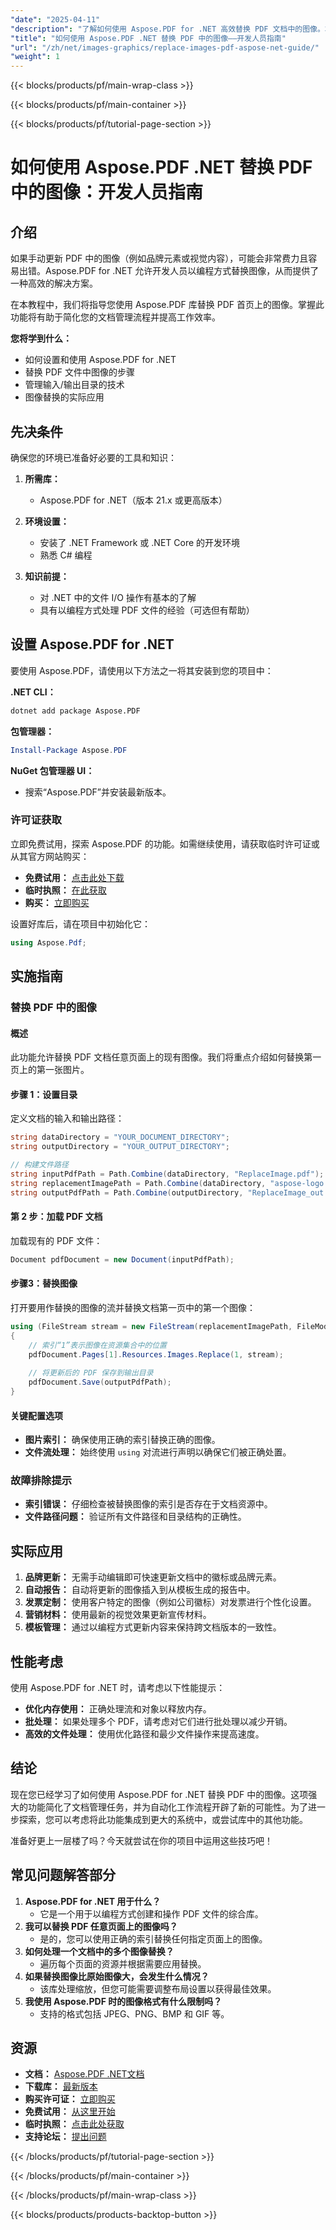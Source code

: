 ```yaml
---
"date": "2025-04-11"
"description": "了解如何使用 Aspose.PDF for .NET 高效替换 PDF 文档中的图像。本指南内容全面，助您简化文档更新流程。"
"title": "如何使用 Aspose.PDF .NET 替换 PDF 中的图像——开发人员指南"
"url": "/zh/net/images-graphics/replace-images-pdf-aspose-net-guide/"
"weight": 1
---
```


{{< blocks/products/pf/main-wrap-class >}}

{{< blocks/products/pf/main-container >}}

{{< blocks/products/pf/tutorial-page-section >}}


# 如何使用 Aspose.PDF .NET 替换 PDF 中的图像：开发人员指南

## 介绍
如果手动更新 PDF 中的图像（例如品牌元素或视觉内容），可能会非常费力且容易出错。Aspose.PDF for .NET 允许开发人员以编程方式替换图像，从而提供了一种高效的解决方案。

在本教程中，我们将指导您使用 Aspose.PDF 库替换 PDF 首页上的图像。掌握此功能将有助于简化您的文档管理流程并提高工作效率。

**您将学到什么：**
- 如何设置和使用 Aspose.PDF for .NET
- 替换 PDF 文件中图像的步骤
- 管理输入/输出目录的技术
- 图像替换的实际应用

## 先决条件
确保您的环境已准备好必要的工具和知识：

1. **所需库：**
   - Aspose.PDF for .NET（版本 21.x 或更高版本）

2. **环境设置：**
   - 安装了 .NET Framework 或 .NET Core 的开发环境
   - 熟悉 C# 编程

3. **知识前提：**
   - 对 .NET 中的文件 I/O 操作有基本的了解
   - 具有以编程方式处理 PDF 文件的经验（可选但有帮助）

## 设置 Aspose.PDF for .NET
要使用 Aspose.PDF，请使用以下方法之一将其安装到您的项目中：

**.NET CLI：**
```bash
dotnet add package Aspose.PDF
```

**包管理器：**
```powershell
Install-Package Aspose.PDF
```

**NuGet 包管理器 UI：**
- 搜索“Aspose.PDF”并安装最新版本。

### 许可证获取
立即免费试用，探索 Aspose.PDF 的功能。如需继续使用，请获取临时许可证或从其官方网站购买：
- **免费试用：** [点击此处下载](https://releases.aspose.com/pdf/net/)
- **临时执照：** [在此获取](https://purchase.aspose.com/temporary-license/)
- **购买：** [立即购买](https://purchase.aspose.com/buy)

设置好库后，请在项目中初始化它：
```csharp
using Aspose.Pdf;
```

## 实施指南
### 替换 PDF 中的图像
#### 概述
此功能允许替换 PDF 文档任意页面上的现有图像。我们将重点介绍如何替换第一页上的第一张图片。

#### 步骤 1：设置目录
定义文档的输入和输出路径：
```csharp
string dataDirectory = "YOUR_DOCUMENT_DIRECTORY";
string outputDirectory = "YOUR_OUTPUT_DIRECTORY";

// 构建文件路径
string inputPdfPath = Path.Combine(dataDirectory, "ReplaceImage.pdf");
string replacementImagePath = Path.Combine(dataDirectory, "aspose-logo.jpg");
string outputPdfPath = Path.Combine(outputDirectory, "ReplaceImage_out.pdf");
```
#### 第 2 步：加载 PDF 文档
加载现有的 PDF 文件：
```csharp
Document pdfDocument = new Document(inputPdfPath);
```
#### 步骤3：替换图像
打开要用作替换的图像的流并替换文档第一页中的第一个图像：
```csharp
using (FileStream stream = new FileStream(replacementImagePath, FileMode.Open))
{
    // 索引“1”表示图像在资源集合中的位置
    pdfDocument.Pages[1].Resources.Images.Replace(1, stream);
    
    // 将更新后的 PDF 保存到输出目录
    pdfDocument.Save(outputPdfPath);
}
```
#### 关键配置选项
- **图片索引：** 确保使用正确的索引替换正确的图像。
- **文件流处理：** 始终使用 `using` 对流进行声明以确保它们被正确处置。

### 故障排除提示
- **索引错误：** 仔细检查被替换图像的索引是否存在于文档资源中。
- **文件路径问题：** 验证所有文件路径和目录结构的正确性。

## 实际应用
1. **品牌更新：** 无需手动编辑即可快速更新文档中的徽标或品牌元素。
2. **自动报告：** 自动将更新的图像插入到从模板生成的报告中。
3. **发票定制：** 使用客户特定的图像（例如公司徽标）对发票进行个性化设置。
4. **营销材料：** 使用最新的视觉效果更新宣传材料。
5. **模板管理：** 通过以编程方式更新内容来保持跨文档版本的一致性。

## 性能考虑
使用 Aspose.PDF for .NET 时，请考虑以下性能提示：
- **优化内存使用：** 正确处理流和对象以释放内存。
- **批处理：** 如果处理多个 PDF，请考虑对它们进行批处理以减少开销。
- **高效的文件处理：** 使用优化路径和最少文件操作来提高速度。

## 结论
现在您已经学习了如何使用 Aspose.PDF for .NET 替换 PDF 中的图像。这项强大的功能简化了文档管理任务，并为自动化工作流程开辟了新的可能性。为了进一步探索，您可以考虑将此功能集成到更大的系统中，或尝试库中的其他功能。

准备好更上一层楼了吗？今天就尝试在你的项目中运用这些技巧吧！

## 常见问题解答部分
1. **Aspose.PDF for .NET 用于什么？**
   - 它是一个用于以编程方式创建和操作 PDF 文件的综合库。
2. **我可以替换 PDF 任意页面上的图像吗？**
   - 是的，您可以使用正确的索引替换任何指定页面上的图像。
3. **如何处理一个文档中的多个图像替换？**
   - 遍历每个页面的资源并根据需要应用替换。
4. **如果替换图像比原始图像大，会发生什么情况？**
   - 该库处理缩放，但您可能需要调整布局设置以获得最佳效果。
5. **我使用 Aspose.PDF 时的图像格式有什么限制吗？**
   - 支持的格式包括 JPEG、PNG、BMP 和 GIF 等。

## 资源
- **文档：** [Aspose.PDF .NET文档](https://reference.aspose.com/pdf/net/)
- **下载库：** [最新版本](https://releases.aspose.com/pdf/net/)
- **购买许可证：** [立即购买](https://purchase.aspose.com/buy)
- **免费试用：** [从这里开始](https://releases.aspose.com/pdf/net/)
- **临时执照：** [点击此处获取](https://purchase.aspose.com/temporary-license/)
- **支持论坛：** [提出问题](https://forum.aspose.com/c/pdf/10)

{{< /blocks/products/pf/tutorial-page-section >}}

{{< /blocks/products/pf/main-container >}}

{{< /blocks/products/pf/main-wrap-class >}}

{{< blocks/products/products-backtop-button >}}